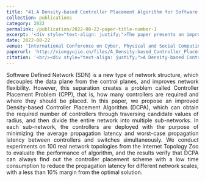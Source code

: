 ```yaml
---
title: "41.A Density-based Controller Placement Algorithm for Software Defined Networks"
collection: publications
category: 2022
permalink: /publication/2022-08-22-paper-title-number-1
excerpt: '<div style="text-align: justify;">The paper presents an improved DCPA for CPP. It calculates controller numbers, uses multiple indicators and K - means, and experiments show it gets low - cost solutions close to the optimal.</div>'
date: 2022-08-22
venue: 'International Conference on Cyber, Physical and Social Computing'
paperurl: 'http://xiongyujie.cn/files/A_Density-based_Controller_Placement_Algorithm.pdf'
citation: '<br/><div style="text-align: justify;">A Density-based Controller Placement Algorithm for Software Defined Networks, J. Chen, Y.-J. Xiong* and D. He, in Proceedings of the International Conference on Cyber, Physical and Social Computing, (2022) pp. 287-291</div>'
---
```


<div style="text-align: justify;">Software Defined Network (SDN) is a new type of network structure, which decouples the data plane from the control planes, and improves network flexibility. However, this separation creates a problem called Controller Placement Problem (CPP), that is, how many controllers are required and where they should be placed. In this paper, we propose an improved Density-based Controller Placement Algorithm (DCPA), which can obtain the required number of controllers through traversing candidate values of radius, and then divide the entire network into multiple sub-networks. In each sub-network, the controllers are deployed with the purpose of minimizing the average propagation latency and worst-case propagation latency between controllers and switches simultaneously. We conduct experiments on 100 real network topologies from the Internet Topology Zoo to evaluate the performance of algorithm, and the results verify that DCPA can always find out the controller placement scheme with a low time consumption to reduce the propagation latency for different network scales, with a less than 10% margin from the optimal solution.</div>

<br/>
